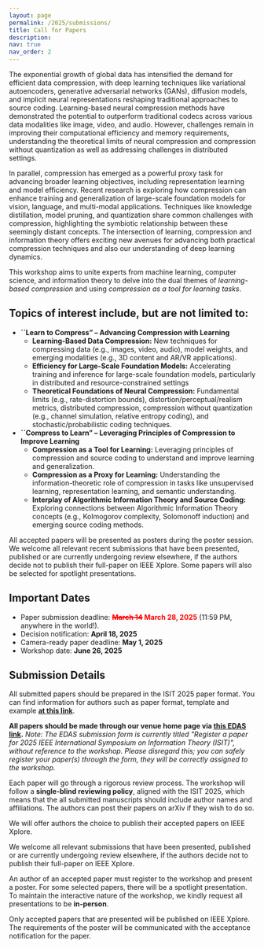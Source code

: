 ```yaml
---
layout: page
permalink: /2025/submissions/
title: Call for Papers
description:  
nav: true
nav_order: 2
---
```

The exponential growth of global data has intensified the demand for efficient data compression, with deep learning techniques like variational autoencoders, generative adversarial networks (GANs), diffusion models, and implicit neural representations reshaping traditional approaches to source coding. Learning-based neural compression methods have demonstrated the potential to outperform traditional codecs across various data modalities like image, video, and audio. However, challenges remain in improving their computational efficiency and memory requirements, understanding the theoretical limits of neural compression and compression without quantization as well as addressing challenges in distributed settings.

In parallel, compression has emerged as a powerful proxy task for advancing broader learning objectives, including representation learning and model efficiency. Recent research is exploring how compression can enhance training and generalization of large-scale foundation models for vision, language, and multi-modal applications. Techniques like knowledge distillation, model pruning, and quantization share common challenges with compression, highlighting the symbiotic relationship between these seemingly distant concepts. The intersection of learning, compression and information theory offers exciting new avenues for advancing both practical compression techniques and also our understanding of deep learning dynamics.

This workshop aims to unite experts from machine learning, computer science, and information theory to delve into the dual themes of _learning-based compression_ and using _compression as a tool for learning tasks_.


## Topics of interest include, but are not limited to:

- __``Learn to Compress” – Advancing Compression with Learning__
  - __Learning-Based Data Compression:__ New techniques for compressing data (e.g., images, video, audio), model weights, and emerging modalities (e.g., 3D content and AR/VR applications).
  - __Efficiency for Large-Scale Foundation Models:__ Accelerating training and inference for large-scale foundation models, particularly in distributed and resource-constrained settings
  - __Theoretical Foundations of Neural Compression:__ Fundamental limits (e.g., rate-distortion bounds),  distortion/perceptual/realism metrics, distributed compression, compression without quantization (e.g., channel simulation, relative entropy coding), and stochastic/probabilistic coding techniques.
- __``Compress to Learn” – Leveraging Principles of Compression to Improve Learning__
  - __Compression as a Tool for Learning:__ Leveraging principles of compression and source coding to understand and improve learning and generalization.
  - __Compression as a Proxy for Learning:__ Understanding the information-theoretic role of compression in tasks like unsupervised learning, representation learning, and semantic understanding.
  - __Interplay of Algorithmic Information Theory and Source Coding:__ Exploring connections between Algorithmic Information Theory concepts (e.g., Kolmogorov complexity, Solomonoff induction) and emerging source coding methods.

All accepted papers will be presented as posters during the poster session. We welcome all relevant recent submissions that have been presented, published or are currently undergoing review elsewhere, if the authors decide not to publish their full-paper on IEEE Xplore. Some papers will also be selected for spotlight presentations.

## Important Dates
- Paper submission deadline: <span style="color:red;font-weight:bold;"><s style="text-decoration-thickness: 2px;">March 14</s> March 28, 2025</span> (11:59 PM, anywhere in the world!).
- Decision notification: __April 18, 2025__
- Camera-ready paper deadline: __May 1, 2025__
- Workshop date: __June 26, 2025__

## Submission Details

All submitted papers should be prepared in the ISIT 2025 paper format. You can find information for authors such as paper format, template and example **[at this link](https://2025.ieee-isit.org/information-authors-0)**. 


<b>All papers should be made through our venue home page via <a href="https://edas.info/N33111" target="_blank">this EDAS link</a>.</b> 
<i>Note: The EDAS submission form is currently titled "Register a paper for 2025 IEEE International Symposium on Information Theory (ISIT)", without reference to the workshop. Please disregard this; you can safely register your paper(s) through the form, they will be correctly assigned to the workshop. </i>



Each paper will go through a rigorous review process. The workshop will follow a __single-blind reviewing policy__, aligned with the ISIT 2025, which means that the all submitted manuscripts should include author names and affiliations. The authors can post their papers on arXiv if they wish to do so.

We will offer authors the choice to publish their accepted papers on IEEE Xplore.

We welcome all relevant submissions that have been presented, published or are currently undergoing review elsewhere, if the authors decide not to publish their full-paper on IEEE Xplore.

An author of an accepted paper must register to the workshop and present a poster. For some selected papers, there will be a spotlight presentation. To maintain the interactive nature of the workshop, we kindly request all presentations to be __in-person__.

Only accepted papers that are presented will be published on IEEE Xplore. The requirements of the poster will be communicated with the acceptance notification for the paper.